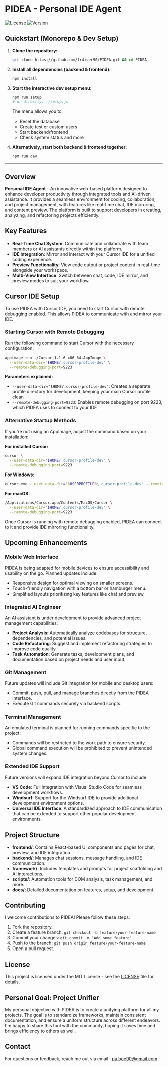# PIDEA - Personal IDE Agent

[![License](https://img.shields.io/badge/license-MIT-blue.svg)](LICENSE)
[![Version](https://img.shields.io/badge/version-1.0.0-green.svg)](CHANGELOG.md)

## Quickstart (Monorepo & Dev Setup)

1. **Clone the repository:**
   ```bash
   git clone https://github.com/fr4iser90/PIDEA.git && cd PIDEA
   ```
2. **Install all dependencies (backend & frontend):**
   ```bash
   npm install
   ```
3. **Start the interactive dev setup menu:**
   ```bash
   npm run setup
   # or directly: ./setup.js
   ```
   The menu allows you to:
   - Reset the database
   - Create test or custom users
   - Start backend/frontend
   - Check system status and more

4. **Alternatively, start both backend & frontend together:**
   ```bash
   npm run dev
   ```

---

## Overview

**Personal IDE Agent** - An innovative web-based platform designed to enhance developer productivity through integrated tools and AI-driven assistance. It provides a seamless environment for coding, collaboration, and project management, with features like real-time chat, IDE mirroring, and content preview. The platform is built to support developers in creating, analyzing, and refactoring projects efficiently.

## Key Features

- **Real-Time Chat System**: Communicate and collaborate with team members or AI assistants directly within the platform.
- **IDE Integration**: Mirror and interact with your Cursor IDE for a unified coding experience.
- **Preview Functionality**: View code output or project content in real-time alongside your workspace.
- **Multi-View Interface**: Switch between chat, code, IDE mirror, and preview modes to suit your workflow.

## Cursor IDE Setup

To use PIDEA with Cursor IDE, you need to start Cursor with remote debugging enabled. This allows PIDEA to communicate with and mirror your IDE.

### Starting Cursor with Remote Debugging

Run the following command to start Cursor with the necessary configuration:

```bash
appimage-run ./Cursor-1.1.6-x86_64.AppImage \
  --user-data-dir="$HOME/.cursor-profile-dev" \
  --remote-debugging-port=9223
```

**Parameters explained:**
- `--user-data-dir="$HOME/.cursor-profile-dev"`: Creates a separate profile directory for development, keeping your main Cursor profile clean
- `--remote-debugging-port=9223`: Enables remote debugging on port 9223, which PIDEA uses to connect to your IDE

### Alternative Startup Methods

If you're not using an AppImage, adjust the command based on your installation:

**For installed Cursor:**
```bash
cursor \
  --user-data-dir="$HOME/.cursor-profile-dev" \
  --remote-debugging-port=9223
```

**For Windows:**
```cmd
cursor.exe --user-data-dir="%USERPROFILE%\.cursor-profile-dev" --remote-debugging-port=9223
```

**For macOS:**
```bash
/Applications/Cursor.app/Contents/MacOS/Cursor \
  --user-data-dir="$HOME/.cursor-profile-dev" \
  --remote-debugging-port=9223
```

Once Cursor is running with remote debugging enabled, PIDEA can connect to it and provide IDE mirroring functionality.

## Upcoming Enhancements

### Mobile Web Interface
PIDEA is being adapted for mobile devices to ensure accessibility and usability on the go. Planned updates include:
- Responsive design for optimal viewing on smaller screens.
- Touch-friendly navigation with a bottom bar or hamburger menu.
- Simplified layouts prioritizing key features like chat and preview.

### Integrated AI Engineer
An AI assistant is under development to provide advanced project management capabilities:
- **Project Analysis**: Automatically analyze codebases for structure, dependencies, and potential issues.
- **Code Refactoring**: Suggest and implement refactoring strategies to improve code quality.
- **Task Automation**: Generate tasks, development plans, and documentation based on project needs and user input.

### Git Management
Future updates will include Git integration for mobile and desktop users:
- Commit, push, pull, and manage branches directly from the PIDEA interface.
- Execute Git commands securely via backend scripts.

### Terminal Management
An emulated terminal is planned for running commands specific to the project:
- Commands will be restricted to the work path to ensure security.
- Global command execution will be prohibited to prevent unintended system changes.

### Extended IDE Support
Future versions will expand IDE integration beyond Cursor to include:
- **VS Code**: Full integration with Visual Studio Code for seamless development workflows.
- **Windsurf**: Support for the Windsurf IDE to provide additional development environment options.
- **Universal IDE Interface**: A standardized approach to IDE communication that can be extended to support other popular development environments.

## Project Structure
- **frontend/**: Contains React-based UI components and pages for chat, preview, and IDE integration.
- **backend/**: Manages chat sessions, message handling, and IDE communication.
- **framework/**: Includes templates and prompts for project scaffolding and AI interactions.
- **scripts/**: Automation tools for DOM analysis, task management, and more.
- **docs/**: Detailed documentation on features, setup, and development.

## Contributing
I welcome contributions to PIDEA! Please follow these steps:
1. Fork the repository.
2. Create a feature branch: `git checkout -b feature/your-feature-name`
3. Commit your changes: `git commit -m 'Add some feature'`
4. Push to the branch: `git push origin feature/your-feature-name`
5. Open a pull request.

## License
This project is licensed under the MIT License - see the [LICENSE](LICENSE) file for details.

## Personal Goal: Project Unifier

My personal objective with PIDEA is to create a unifying platform for all my projects. The goal is to standardize frameworks, maintain consistent documentation, and ensure a uniform structure across different endeavors. I'm happy to share this tool with the community, hoping it saves time and brings efficiency to others as well.

## Contact
For questions or feedback, reach me out via email : pa.boe90@gmail.com